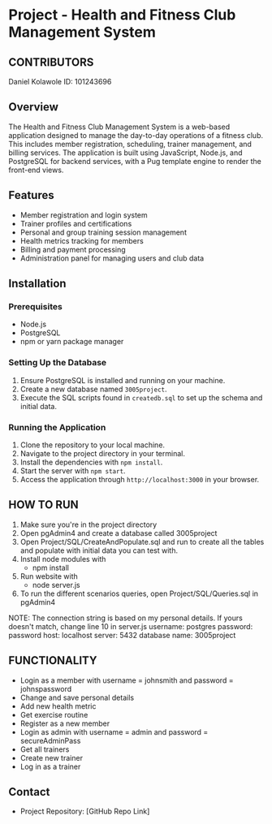 # Project - Health and Fitness Club Management System
CONTRIBUTORS
------------
Daniel Kolawole                 ID: 101243696

## Overview
The Health and Fitness Club Management System is a web-based application designed to manage the day-to-day operations of a fitness club. This includes member registration, scheduling, trainer management, and billing services. The application is built using JavaScript, Node.js, and PostgreSQL for backend services, with a Pug template engine to render the front-end views.

## Features
- Member registration and login system
- Trainer profiles and certifications
- Personal and group training session management
- Health metrics tracking for members
- Billing and payment processing
- Administration panel for managing users and club data

## Installation

### Prerequisites
- Node.js
- PostgreSQL
- npm or yarn package manager

### Setting Up the Database
1. Ensure PostgreSQL is installed and running on your machine.
2. Create a new database named `3005project`.
3. Execute the SQL scripts found in `createdb.sql` to set up the schema and initial data.

### Running the Application
1. Clone the repository to your local machine.
2. Navigate to the project directory in your terminal.
3. Install the dependencies with `npm install`.
4. Start the server with `npm start`.
5. Access the application through `http://localhost:3000` in your browser.


HOW TO RUN
----------
1. Make sure you're in the project directory
2. Open pgAdmin4 and create a database called 3005project
3. Open Project/SQL/CreateAndPopulate.sql and run to create all the tables and populate with initial data you can test with.
4. Install node modules with
    - npm install
5. Run website with
    - node server.js
6. To run the different scenarios queries, open Project/SQL/Queries.sql in pgAdmin4

NOTE: The connection string is based on my personal details. If yours doesn't match, change line 10 in server.js
username: postgres
password: password
host: localhost
server: 5432
database name: 3005project

FUNCTIONALITY
-------------
- Login as a member with username = johnsmith and password = johnspassword
- Change and save personal details
- Add new health metric
- Get exercise routine
- Register as a new member
- Login as admin with username = admin and password = secureAdminPass
- Get all trainers
- Create new trainer
- Log in as a trainer

## Contact
- Project Repository: [GitHub Repo Link]